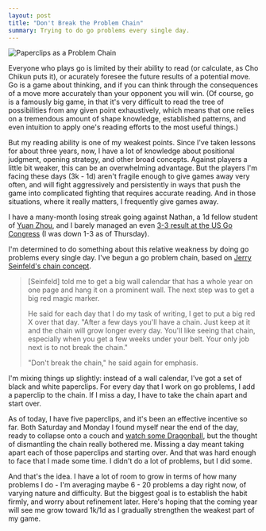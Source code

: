 ```yaml
---
layout: post
title: "Don't Break the Problem Chain"
summary: Trying to do go problems every single day.
---
```


<img src="/images/posts/problem-chain.jpg" class="l-full" style="max-width: 500px;" alt="Paperclips as a Problem Chain">

Everyone who plays go is limited by their ability to read (or calculate, as Cho Chikun puts it), or acurately foresee the future results of a potential move. Go is a game about thinking, and if you can think through the consequences of a move more accurately than your opponent you will win. (Of course, go is a famously big game, in that it's very difficult to read the tree of possibilities from any given point exhaustively, which means that one relies on a tremendous amount of shape knowledge, established patterns, and even intuition to apply one's reading efforts to the most useful things.)

But my reading ability is one of my weakest points. Since I've taken lessons for about three years, now, I have a lot of knowledge about positional judgment, opening strategy, and other broad concepts. Against players a little bit weaker, this can be an overwhelming advantage. But the players I'm facing these days (3k - 1d) aren't fragile enough to give games away very often, and will fight aggressively and persistently in ways that push the game into complicated fighting that requires accurate reading. And in those situations, where it really matters, I frequently give games away.

I have a many-month losing streak going against Nathan, a 1d fellow student of [Yuan Zhou](http://zhouyuan.com), and I barely managed an even [3-3 result at the US Go Congress](http://www.usgo.org/tournaments/crosstab/band-matrix/169) (I was down 1-3 as of Thursday).

I'm determined to do something about this relative weakness by doing go problems every single day. I've begun a go problem chain, based on [Jerry Seinfeld's chain concept](http://lifehacker.com/281626/jerry-seinfelds-productivity-secret).

> [Seinfeld] told me to get a big wall calendar that has a whole year on one page and hang it on a prominent wall. The next step was to get a big red magic marker.
>
> He said for each day that I do my task of writing, I get to put a big red X over that day. "After a few days you'll have a chain. Just keep at it and the chain will grow longer every day. You'll like seeing that chain, especially when you get a few weeks under your belt. Your only job next is to not break the chain."
>
> "Don't break the chain," he said again for emphasis.

I'm mixing things up slightly: instead of a wall calendar, I've got a set of black and white paperclips. For every day that I work on go problems, I add a paperclip to the chain. If I miss a day, I have to take the chain apart and start over.

As of today, I have five paperclips, and it's been an effective incentive so far. Both Saturday and Monday I found myself near the end of the day, ready to collapse onto a couch and [watch some Dragonball](http://www.hulu.com/grid/dragon-ball?categories=subtitled), but the thought of dismantling the chain really bothered me. Missing a day meant taking apart each of those paperclips and starting over. And that was hard enough to face that I made some time. I didn't do a lot of problems, but I did some.

And that's the idea. I have a lot of room to grow in terms of how many problems I do - I'm averaging maybe 6 - 20 problems a day right now, of varying nature and difficulty. But the biggest goal is to establish the habit firmly, and worry about refinement later. Here's hoping that the coming year will see me grow toward 1k/1d as I gradually strengthen the weakest part of my game.
